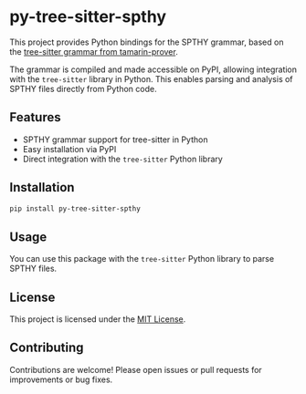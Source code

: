 # py-tree-sitter-spthy

This project provides Python bindings for the SPTHY grammar, based on the [tree-sitter grammar from tamarin-prover](https://github.com/tamarin-prover/tamarin-prover).

The grammar is compiled and made accessible on PyPI, allowing integration with the `tree-sitter` library in Python. This enables parsing and analysis of SPTHY files directly from Python code.

## Features

- SPTHY grammar support for tree-sitter in Python
- Easy installation via PyPI
- Direct integration with the `tree-sitter` Python library

## Installation

```bash
pip install py-tree-sitter-spthy
```

## Usage

You can use this package with the `tree-sitter` Python library to parse SPTHY files.

## License

This project is licensed under the [MIT License](./LICENSE).

## Contributing

Contributions are welcome! Please open issues or pull requests for improvements or bug fixes.